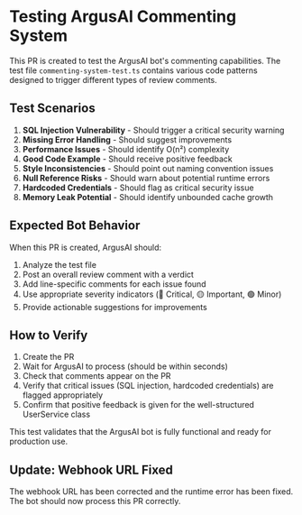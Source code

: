 # Testing ArgusAI Commenting System

This PR is created to test the ArgusAI bot's commenting capabilities. The test file `commenting-system-test.ts` contains various code patterns designed to trigger different types of review comments.

## Test Scenarios

1. **SQL Injection Vulnerability** - Should trigger a critical security warning
2. **Missing Error Handling** - Should suggest improvements
3. **Performance Issues** - Should identify O(n²) complexity
4. **Good Code Example** - Should receive positive feedback
5. **Style Inconsistencies** - Should point out naming convention issues
6. **Null Reference Risks** - Should warn about potential runtime errors
7. **Hardcoded Credentials** - Should flag as critical security issue
8. **Memory Leak Potential** - Should identify unbounded cache growth

## Expected Bot Behavior

When this PR is created, ArgusAI should:

1. Analyze the test file
2. Post an overall review comment with a verdict
3. Add line-specific comments for each issue found
4. Use appropriate severity indicators (🔴 Critical, 🟡 Important, 🟢 Minor)
5. Provide actionable suggestions for improvements

## How to Verify

1. Create the PR
2. Wait for ArgusAI to process (should be within seconds)
3. Check that comments appear on the PR
4. Verify that critical issues (SQL injection, hardcoded credentials) are flagged appropriately
5. Confirm that positive feedback is given for the well-structured UserService class

This test validates that the ArgusAI bot is fully functional and ready for production use.

## Update: Webhook URL Fixed
The webhook URL has been corrected and the runtime error has been fixed. The bot should now process this PR correctly.